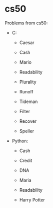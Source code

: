 # cs50
Problems from cs50:
  
  - C:
    
    - Caesar
    - Cash
    - Mario
    - Readability

    - Plurality
    - Runoff
    - Tideman

    - Filter
    - Recover

    - Speller
  
  - Python:
    
    - Cash
    - Credit
    - DNA
    - Maria
    - Readability
    
    - Harry Potter
